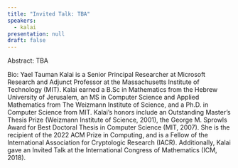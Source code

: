 ```yaml
---
title: "Invited Talk: TBA"
speakers:
  - kalai
presentation: null
draft: false
---
```

Abstract: TBA

Bio: Yael Tauman Kalai is a Senior Principal Researcher at Microsoft Research and Adjunct Professor at the Massachusetts Institute of Technology (MIT). Kalai earned a B.Sc in Mathematics from the Hebrew University of Jerusalem, an MS in Computer Science and Applied Mathematics from The Weizmann Institute of Science, and a Ph.D. in Computer Science from MIT. Kalai’s honors include an Outstanding Master’s Thesis Prize (Weizmann Institute of Science, 2001), the George M. Sprowls Award for Best Doctoral Thesis in Computer Science (MIT, 2007). She is the recipient of the 2022 ACM Prize in Computing, and is a Fellow of the International Association for Cryptologic Research (IACR). Additionally, Kalai gave an Invited Talk at the International Congress of Mathematics (ICM, 2018).

<!-- fields to use above: -->
<!-- videoId: "Vfl9pPh6ipI" -->
<!-- presentation: "/slides/invited-MargaridaPereira.pdf" -->
